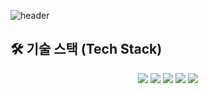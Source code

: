 <!-- 헤더 이미지 -->
![header](https://capsule-render.vercel.app/api?type=waving&color=gradient&height=150&section=header&text=MIN2EO's%20GITHUB&fontSize=50&fontAlign=70&fontAlignY=36&animation=twinkling)
## 🛠️ 기술 스택 (Tech Stack)

<p align="center">
  <!-- Kotlin -->
  <img src="https://img.shields.io/badge/Kotlin-7F52FF?style=for-the-badge&logo=kotlin&logoColor=white" />
  
  <!-- Java -->
  <img src="https://img.shields.io/badge/Java-007396?style=for-the-badge&logo=java&logoColor=white" />

  <!-- HTML5 -->
  <img src="https://img.shields.io/badge/HTML5-E34F26?style=for-the-badge&logo=html5&logoColor=white" />

  <!-- CSS3 -->
  <img src="https://img.shields.io/badge/CSS3-1572B6?style=for-the-badge&logo=css3&logoColor=white" />

  <!-- JavaScript -->
  <img src="https://img.shields.io/badge/JavaScript-F7DF1E?style=for-the-badge&logo=javascript&logoColor=black" />
</p>

<br />
